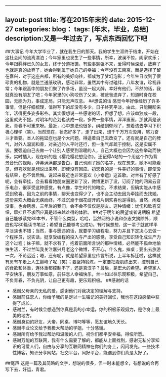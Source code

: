 
---
layout: post
title: 写在2015年末的
date: 2015-12-27
categories: 
blog：
tags: [年末，毕业，总结]
description:又是一年过去了，写点东西回忆下吧
---

##大事记
今年大学毕业了，就在我生日的那天。我的学生生涯终于结束，开始在这社会间的流离漂泊；今年家里也发生了一些事情，所幸，波澜不惊，阖家欢乐；今年跟羁绊已久的女友，终于分道扬镳，有些事勉强不来，爱得时候深爱，放弃了也就是真的放弃了，她会得到属于她自己的幸福；今年没有去南京，而是选择了留在嘉兴，对于这座古都，所有的美好向往，都成为了梦幻泡影；今年生日收到了很珍贵的礼物，就是兰送纸玫瑰，感动非常，虽然其中有过磕绊，八年友谊，珍视非常；今年跟高中的朋友们聚了许多场，虽没一起大醉，幸好有他们，不然的话，我就真没有朋友了吧；今年家里的小狗咬伤了父亲，被爸爸遗弃了，知道时身在校园，无能为力，事成定局，只能无声叹息。
##想说的话
感觉今年好像经历了许多事情，但是仔细梳理，值得写下的却没有多少。日子终究平淡，由此，只能期盼来年，活得更多姿多彩些。其实很想说一些感谢的话，但想了想，应该单独成一段，这里就先不提。对明年的企划也该成一段，多做一些事情，浑浑噩噩，那就真是该死，青春不可重来呀。最近，心中想法也很多，纠结到郁闷了，想着该去学习下积极心理学（笑）。当然现在，状态好多了，走了出来，想千千万万次没用，努力奋斗才重要。本人的拖延症也是个大问题，得逼着自己去改变了。还有就是自己的脾气，对外人温润和善，对亲近的人平时还行，但一生气却疏于控制，这是实属不该。要强迫自己去做一个让别人感受到温暖的人，自己大概也会因为这些举动而快乐。实时插入，现在听的是《樱花樱花想见你》，还记得A站的一个用这个作为背景音乐的视频，弹幕满满都是告白，自己也刷了她的名字，现在想来，她不可能看见，但喜欢就是想说出来啊，即使没有回应。初恋真的是一件美好的事情，即使没有结果，也不曾后悔。说起来最近也非常喜欢《小幸运》这首歌。对兰有了好感了呢，会有牵挂，会去看看她朋友圈更新了没，微博更新了没，订阅了她的网易云音乐电台，很享受这种感觉，有点像，学生时代的暗恋，不求结果，但确实能从中感受到欣喜。因为之前的事情，聊天也变得少了，也不会主动去因为牵挂而去找她。这份喜欢大概会无疾而终，不过沉溺于烟花绽开的片刻欢喜也是得到。当然，闲着没事，也会瞎想，三年后的我们，会不会不仅仅是朋友。这种情绪：忧伤和欣喜交织，牵挂且不求回应真是越来越难得的体验。
##对于明年的展望或者说期盼
希望自己能够读完80本书，不管什么类型，哈哈，当然网络小说和杂志文摘除外，顺应也写80篇读书笔记；希望自己能够考公成功，有时候想想，这一辈子就这样平平淡淡也不错；当然，事与愿违的话，就要学习编程啦，努力并且下定决心去做一个程序员，说实话，挺享受编程的投入与产出的感觉，享受自己知识转化成生产力这个过程；妹子嘛，就不求有了，抱着前面所言说的那种情绪，必然能不孤单地愉快生活，不过兰叫我关注嘉兴月老这个微博，不开心，什么鬼，摔桌；要出去旅游一次，不论远近；嗯，还有呢，就是希望家里应传言所说，上半年拆迁啦，这样就有房有车走上人生巅峰了呢（笑）；要坚持锻炼，一定要把腹肌练出来，控制自己的食欲和体重，连体重都控制不了，还是真汉子？最后，是宏大的希望。希望家人平安快乐，朋友万事如意，前任恋人幸福快乐，兰一如以往乐观积极，希望自己，不负青春，不负光阴，让自己更有趣，更乐观积极。
##感谢的话
 * 感谢父母亲的无私的爱，感谢他们对我决定的理解与支持。
 * 感谢前任恋人，你给予我的是足以一生铭记的美好回忆，我也在这段感情中获得了成长。
 * 感谢兰，有时候会想遇到你真是我的小幸运，你的积极乐观努力，是你身上最美的地方。
 * 感谢身边的好友，大帝，同桌，博叼等等，愿友谊地久天长。
 * 感谢毕业论文给予我极大帮助的学姐，十分感谢。
 * 感谢所有给予我过帮助和温暖的人们，祝你们都平安幸福，得偿所愿。
 * 感谢万能的互联网，我有什么需要了解的，都能从上面找到，感谢无私分享知识的可爱人们，自由与分享的互联网精神在你们的身上，闪闪发光。一些技术性博客，知识分享网站，社交平台，同好平台，能遇到你们真是太好了。

##尾声
这是一篇及其简略的文字，想说的很多，但一时未能想全，有想说的会再写下去，好运，青君。
